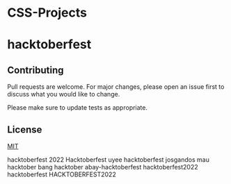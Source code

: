# CSS-Projects
# hacktoberfest

## Contributing
Pull requests are welcome. For major changes, please open an issue first to discuss what you would like to change.

Please make sure to update tests as appropriate.

## License
[MIT](https://choosealicense.com/licenses/mit/)

hacktoberfest 2022
Hacktoberfest uyee
hacktoberfest josgandos
mau hacktober bang
hacktober
abay-hacktoberfest
hacktoberfest2022
hacktoberfest
HACKTOBERFEST2022
